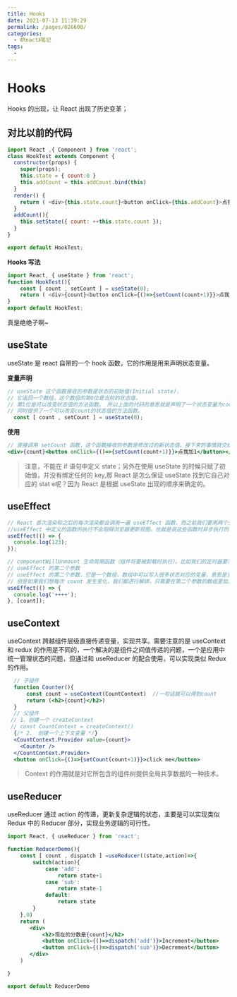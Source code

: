 ```yaml
---
title: Hooks
date: 2021-07-13 11:39:29
permalink: /pages/026608/
categories:
  - 《React》笔记
tags:
  - 
---
```


# Hooks

Hooks 的出现，让 React 出现了历史变革；
<!-- more -->

## 对比以前的代码

```js
import React ,{ Component } from 'react';
class HookTest extends Component {
  constructor(props) {
    super(props);
    this.state = { count:0 }
    this.addCount = this.addCount.bind(this)
  }
  render() {
    return ( <div>{this.state.count}<button onClick={this.addCount}>点我加1</button></div> );
  }
  addCount(){
    this.setState({ count: ++this.state.count });
  }
}

export default HookTest;
```

**Hooks 写法**
```js
import React, { useState } from 'react';
function HookTest(){
    const [ count , setCount ] = useState(0);
    return ( <div>{count}<button onClick={()=>{setCount(count+1)}}>点我加1</button></div> );
}
export default HookTest;
```

真是绝绝子啊~

## useState

useState 是 react 自带的一个 hook 函数，它的作用是用来声明状态变量。

**变量声明**
```js
// useState 这个函数接收的参数是状态的初始值(Initial state)，
// 它返回一个数组，这个数组的第0位是当前的状态值，
// 第1位是可以改变状态值的方法函数。 所以上面的代码的意思就是声明了一个状态变量为count，并把它的初始值设为0，
// 同时提供了一个可以改变count的状态值的方法函数。
  const [ count , setCount ] = useState(0);
```

**使用**
```jsx
// 直接调用 setCount 函数，这个函数接收的参数是修改过的新状态值。接下来的事情就交给 React ,他会重新渲染组件。
<div>{count}<button onClick={()=>{setCount(count+1)}}>点我加1</button></div>
```

> 注意，不能在 if 语句中定义 state；另外在使用 useState 的时候只赋了初始值，并没有绑定任何的 key,那 React 是怎么保证 useState 找到它自己对应的 stat e呢？因为 React 是根据 useState 出现的顺序来确定的。

## useEffect

```js
// React 首次渲染和之后的每次渲染都会调用一遍 useEffect 函数，而之前我们要用两个生命周期函数分别表示首次渲染( componentDidMount )和更新导致的重新渲染( componentDidUpdate )。
//useEffect 中定义的函数的执行不会阻碍浏览器更新视图，也就是说这些函数时异步执行的，而 componentDidMount 和 componentDidUpdate 中的代码都是同步执行的。
useEffect(() => {
  console.log(123);
});

// componentWillUnmount 生命周期函数（组件将要被卸载时执行）。比如我们的定时器要清空，避免发生内存泄漏;比如登录状态要取消掉，避免下次进入信息出错。componentWillUnmount -解绑副作用
// useEffect 的第二个参数
// useEffect 的第二个参数，它是一个数组，数组中可以写入很多状态对应的变量，意思是当状态值发生变化时，我们才进行解绑。但是当传空数组[]时，就是当组件将被销毁时才进行解绑，这也就实现了 componentWillUnmount 的生命周期函数。
// 但是如果我们想每次 count 发生变化，我们都进行解绑，只需要在第二个参数的数组里加入 count 变量就可以了。
useEffect(() => {
  console.log('++++');
}, [count]);
```

## useContext

useContext 跨越组件层级直接传递变量，实现共享。需要注意的是 useContext 和 redux 的作用是不同的，一个解决的是组件之间值传递的问题，一个是应用中统一管理状态的问题，但通过和 useReducer 的配合使用，可以实现类似 Redux 的作用。

```jsx
  // 子组件
  function Counter(){
      const count = useContext(CountContext)  //一句话就可以得到count
      return (<h2>{count}</h2>)
  }
  // 父组件
 // 1、创建一个 createContext
 // const CountContext = createContext()
  {/* 2、 创建一个上下文变量 */}
  <CountContext.Provider value={count}>
    <Counter />
  </CountContext.Provider>
  <button onClick={()=>{setCount(count+1)}}>click me</button>
```

> Context 的作用就是对它所包含的组件树提供全局共享数据的一种技术。

## useReducer

useReducer 通过 action 的传递，更新复杂逻辑的状态，主要是可以实现类似 Redux 中的 Reducer 部分，实现业务逻辑的可行性。

```jsx
import React, { useReducer } from 'react';

function ReducerDemo(){
    const [ count , dispatch ] =useReducer((state,action)=>{
        switch(action){
            case 'add':
                return state+1
            case 'sub':
                return state-1
            default:
                return state
        }
    },0)
    return (
       <div>
           <h2>现在的分数是{count}</h2>
           <button onClick={()=>dispatch('add')}>Increment</button>
           <button onClick={()=>dispatch('sub')}>Decrement</button>
       </div>
    )

}

export default ReducerDemo
```